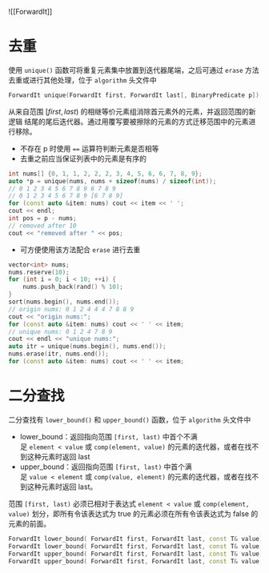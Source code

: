 ![[ForwardIt]]

# 去重

使用 `unique()` 函数可将重复元素集中放置到迭代器尾端，之后可通过 `erase` 方法去重或进行其他处理，位于 `algorithm` 头文件中

```c++
ForwardIt unique(ForwardIt first, ForwardIt last[, BinaryPredicate p]);
```

从来自范围 $[first, last)$ 的相继等价元素组消除首元素外的元素，并返回范围的新 逻辑 结尾的尾后迭代器。通过用覆写要被擦除的元素的方式迁移范围中的元素进行移除。
- 不存在 p 时使用 `==` 运算符判断元素是否相等
- 去重之前应当保证列表中的元素是有序的

```c++
int nums[] {0, 1, 1, 2, 2, 2, 3, 4, 5, 6, 6, 7, 8, 9};
auto *p = unique(nums, nums + sizeof(nums) / sizeof(int));
// 0 1 2 3 4 5 6 7 8 9 6 7 8 9
// 0 1 2 3 4 5 6 7 8 9 [6 7 8 9]
for (const auto &item: nums) cout << item << ' ';
cout << endl;
int pos = p - nums;
// removed after 10
cout << "removed after " << pos;
```

- 可方便使用该方法配合 `erase` 进行去重

```c++
vector<int> nums;
nums.reserve(10);
for (int i = 0; i < 10; ++i) {
    nums.push_back(rand() % 10);
}
sort(nums.begin(), nums.end());
// origin nums: 0 1 2 4 4 4 7 8 8 9
cout << "origin nums:";
for (const auto &item: nums) cout << ' ' << item;
// unique nums: 0 1 2 4 7 8 9
cout << endl << "unique nums:";
auto itr = unique(nums.begin(), nums.end());
nums.erase(itr, nums.end());
for (const auto &item: nums) cout << ' ' << item;
```

# 二分查找

二分查找有 `lower_bound()` 和 `upper_bound()` 函数，位于 `algorithm` 头文件中
- lower_bound：返回指向范围 `[first, last)` 中首个不满足 `element < value` 或 `comp(element, value)` 的元素的迭代器，或者在找不到这种元素时返回 last
- upper_bound：返回指向范围 `[first, last)` 中首个满足 `value < element` 或 `comp(value, element)` 的元素的迭代器，或者在找不到这种元素时返回 last。

范围 `[first, last)` 必须已相对于表达式 `element < value` 或 `comp(element, value)` 划分，即所有令该表达式为 true 的元素必须在所有令该表达式为 false 的元素的前面。

```c++
ForwardIt lower_bound( ForwardIt first, ForwardIt last, const T& value);
ForwardIt lower_bound( ForwardIt first, ForwardIt last, const T& value, Compare comp);
ForwardIt upper_bound( ForwardIt first, ForwardIt last, const T& value);
ForwardIt upper_bound( ForwardIt first, ForwardIt last, const T& value, Compare comp);
```

